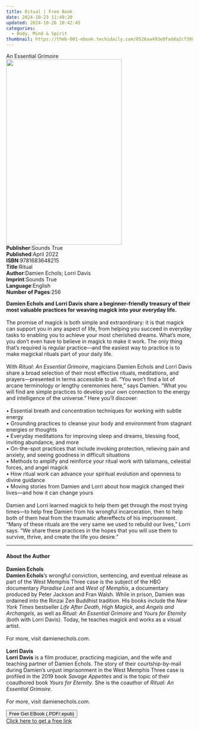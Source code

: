 ```yaml
---
title: Ritual | Free Book
date: 2024-10-23 11:49:20
updated: 2024-10-26 10:42:45
categories:
  - Body, Mind & Spirit
thumbnail: https://thmb-001-ebook.techidaily.com/0526aa493e0fadda2cf39880902e2033fb7b32aa4958a6d2f1e541a052e5e736.jpg
---
```

<main id="book-container">
  <div class="flex flex-col">
    <div class="book-brief flex-1 py-6 px-4 sm:p-6 md:py-10 md:px-8">
      <!-- brief-->
      <div class="book-brief-main">An Essential Grimoire</div>
    </div>
    <div
      class="book-meta-info flex-1 grid gap-4 col-start-1 col-end-3 row-start-1 sm:mb-6 sm:grid-cols-4 lg:gap-6 lg:col-start-2 lg:row-end-6 lg:row-span-6 lg:mb-0"
    >
      <div
        class="book-meta-info-left place-content-center mt-4 p-4 text-sm leading-6 col-start-2 col-span-2 dark:text-slate-400"
      >
        <img
          class="w-full h-500 object-cover rounded-lg sm:h-255 sm:col-span-2 lg:col-span-full"
          src="https://img-001-ebook.techidaily.com/fee24675082c474cdbbf120fce13ffb5935adf0dff053425abbe5ac4008971ae.jpg"
          alt=""
          width="312"
          height="500"
        />
      </div>
      <div
        class="book-meta-info-right mt-2 col-start-1 row-start-2 col-span-3 self-center"
      >
        <!-- meta data  -->
        <div class="flex flex-col px-4 md:px-8">
          <div class="flex-1">
            <strong>Publisher</strong>:<span class="px-2">Sounds True</span>
          </div>
          <div class="flex-1">
            <strong>Published</strong>:<span class="px-2">April 2022</span>
          </div>
          <div class="flex-1">
            <strong>ISBN</strong>:<span class="px-2">9781683648215</span>
          </div>
          <div class="flex-1">
            <strong>Title</strong>:<span class="px-2">Ritual</span>
          </div>
          <div class="flex-1">
            <strong>Author</strong>:<span class="px-2"
              >Damien Echols; Lorri Davis</span
            >
          </div>
          <div class="flex-1">
            <strong>Imprint</strong>:<span class="px-2">Sounds True</span>
          </div>
          <div class="flex-1">
            <strong>Language</strong>:<span class="px-2">English</span>
          </div>
          <div class="flex-1">
            <strong>Number of Pages</strong>:<span class="px-2">256</span>
          </div>
        </div>
      </div>
    </div>
    <div class="book-description flex-1 py-6 px-4 sm:p-6 md:py-10 md:px-8">
      <div class="book-description-main">
        <div accordion-content="" id="description">
          <p>
            <b
              >Damien Echols and Lorri Davis share a beginner-friendly treasury
              of their most valuable practices for weaving magick into your
              everyday life.</b
            ><br />&nbsp;<br />The promise of magick is both simple and
            extraordinary: it is that magick can support you in any aspect of
            life, from helping you succeed in everyday tasks to enabling you to
            achieve your most cherished dreams. What’s more, you don’t even have
            to believe in magick to make it work. The only thing that’s required
            is regular practice—and the easiest way to practice is to make
            magickal rituals part of your daily life.<br />&nbsp;<br />With
            <i>Ritual: An Essential Grimoire</i>, magicians Damien Echols and
            Lorri Davis share a broad selection of their most effective rituals,
            meditations, and prayers—presented in terms accessible to all. “You
            won’t find a lot of arcane terminology or lengthy ceremonies here,”
            says Damien. “What you will find are simple practices to develop
            your own connection to the energy and intelligence of the universe.”
            Here you’ll discover:<br />&nbsp;<br />• Essential breath and
            concentration techniques for working with subtle energy<br />•
            Grounding practices to cleanse your body and environment from
            stagnant energies or thoughts<br />• Everyday meditations for
            improving sleep and dreams, blessing food, inviting abundance, and
            more<br />• On-the-spot practices that include invoking protection,
            relieving pain and anxiety, and seeing goodness in difficult
            situations<br />• Methods to amplify and reinforce your ritual work
            with talismans, celestial forces, and angel magick<br />• How ritual
            work can advance your spiritual evolution and openness to divine
            guidance<br />• Moving stories from Damien and Lorri about how
            magick changed their lives—and how it can change yours<br />&nbsp;<br />Damien
            and Lorri learned magick to help them get through the most trying
            times—to help free Damien from his wrongful incarceration, then to
            help both of them heal from the traumatic aftereffects of his
            imprisonment. “Many of these rituals are the very same we used to
            rebuild our lives,” Lorri says. “We share these practices in the
            hopes that you will use them to survive, thrive, and create the life
            you desire.”
          </p>
        </div>
        <div class="accordion-fader"></div>
      </div>
    </div>
    <div class="book-excerpts flex-1 py-6 px-4 sm:p-6 md:py-10 md:px-8">
      <!-- excerpts-->
      <div class="book-excerpts-main">
        <hr />
        <h4 class="placeholder placeholder-heading">
          <span>About the Author</span>
        </h4>
        <p></p>
        <p>
          <b>Damien Echols</b><br /><b>Damien Echols</b>’s wrongful conviction,
          sentencing, and eventual release as part of the West Memphis Three
          case is the subject of the HBO documentary <i>Paradise Lost</i> and
          <i>West of Memphis</i>, a documentary produced by Peter Jackson and
          Fran Walsh. While in prison, Damien was ordained into the Rinzai Zen
          Buddhist tradition. His books include the
          <i>New York Times</i> bestseller <i>Life After Death</i>,
          <i>High Magick</i>, and <i>Angels and Archangels</i>, as well as
          <i>Ritual: An Essential Grimoire</i> and
          <i>Yours for Eternity</i> (both with Lorri Davis). Today, he teaches
          magick and works as a visual artist.<br /><br />For more, visit
          damienechols.com.<br /><br /><b>Lorri Davis</b><br /><b
            >Lorri Davis</b
          >
          is a film producer, practicing magician, and the wife and teaching
          partner of Damien Echols. The story of their courtship-by-mail during
          Damien’s unjust imprisonment in the West Memphis Three case is
          profiled in the 2019 book <i>Savage Appetites</i> and is the topic of
          their coauthored book <i>Yours for Eternity</i>. She is the coauthor
          of <i>Ritual: An Essential Grimoire</i>.<br />&nbsp;<br />For more,
          visit damienechols.com.
        </p>
        <p></p>
      </div>
    </div>
    <div
      class="book-about-author flex-1 py-6 px-4 sm:p-6 md:py-10 md:px-8"
    ></div>
    <div class="book-free-get flex-1 py-6 px-4 sm:p-6 md:py-10 md:px-8">
      <button
        id="btn-free-get"
        class="bg-blue-500 hover:bg-blue-700 text-white font-bold py-2 px-4 rounded"
      >
        Free Get EBook (.PDF/.epub)
      </button>
      <div id="countdown-display" class="px-2 text-lg mt-2"></div>
      <a
        id="free-link"
        class="hidden bg-blue-500 hover:bg-blue-700 text-white font-bold py-2 px-4 rounded"
        href="https://www.ebooks.com/en-us/book/210761663/ritual/damien-echols/"
        target="_blank"
        >Click here to get a free link</a
      >
    </div>
    <script>
      let countdownTime = 0;
      let countdownInterval = null;
      document
        .getElementById('btn-free-get')
        .addEventListener('click', startCountdown);
      function startCountdown() {
        countdownTime = new Date().getTime() + 60000 * 3;
        countdownInterval = setInterval(updateCountdown, 1000);
        document.getElementById('btn-free-get').disabled = true;
        document
          .getElementById('btn-free-get')
          .classList.add('bg-gray-500', 'cursor-not-allowed');
      }
      function updateCountdown() {
        let currentTime = new Date().getTime();
        let timeLeft = countdownTime - currentTime;
        let secondsLeft = Math.floor(timeLeft / 1000);
        document.getElementById('countdown-display').innerHTML =
          `Remaining time: ${secondsLeft} seconds.`;
        if (secondsLeft <= 0) {
          clearInterval(countdownInterval);
          document.getElementById('btn-free-get').classList.add('hidden');
          document.getElementById('free-link').classList.remove('hidden');
          document.getElementById('countdown-display').innerHTML = '';
        }
      }
    </script>
  </div>
</main>
